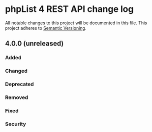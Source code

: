 # phpList 4 REST API change log

All notable changes to this project will be documented in this file.
This project adheres to [Semantic Versioning](http://semver.org/).


## 4.0.0 (unreleased)

### Added


### Changed


### Deprecated


### Removed


### Fixed


### Security
